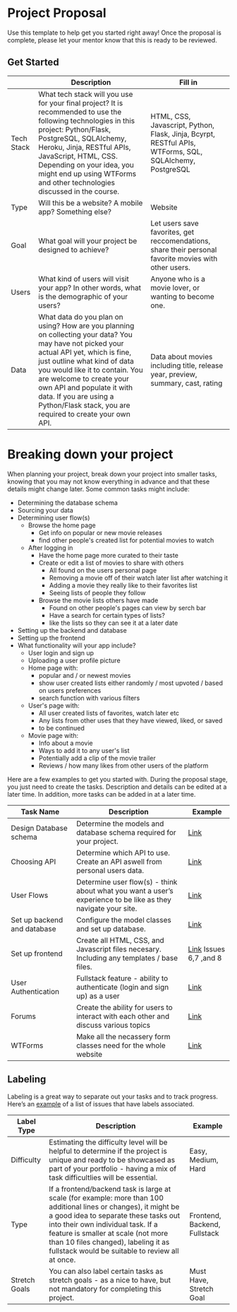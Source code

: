 # Project Proposal

Use this template to help get you started right away! Once the proposal is complete, please let your mentor know that this is ready to be reviewed.

## Get Started

|            | Description                                                                                                                                                                                                                                                                                                                                              | Fill in |
| ---------- | -------------------------------------------------------------------------------------------------------------------------------------------------------------------------------------------------------------------------------------------------------------------------------------------------------------------------------------------------------- | ------- |
| Tech Stack | What tech stack will you use for your final project? It is recommended to use the following technologies in this project: Python/Flask, PostgreSQL, SQLAlchemy, Heroku, Jinja, RESTful APIs, JavaScript, HTML, CSS. Depending on your idea, you might end up using WTForms and other technologies discussed in the course.                               |HTML, CSS, Javascript, Python, Flask, Jinja, Bcyrpt, RESTful APIs, WTForms, SQL, SQLAlchemy, PostgreSQL|
| Type       | Will this be a website? A mobile app? Something else?                                                                                                                                                                                                                                                                                                    |     Website    |
| Goal       | What goal will your project be designed to achieve?                                                                                                                                                                                                                                                                                                      |Let users save favorites, get reccomendations, share their personal favorite movies with other users.|
| Users      | What kind of users will visit your app? In other words, what is the demographic of your users?                                                                                                                                                                                                                                                           |Anyone who is a movie lover, or wanting to become one.|
| Data       | What data do you plan on using? How are you planning on collecting your data? You may have not picked your actual API yet, which is fine, just outline what kind of data you would like it to contain. You are welcome to create your own API and populate it with data. If you are using a Python/Flask stack, you are required to create your own API. |Data about movies including title, release year, preview, summary, cast, rating|

# Breaking down your project

When planning your project, break down your project into smaller tasks, knowing that you may not know everything in advance and that these details might change later. Some common tasks might include:

- Determining the database schema
- Sourcing your data
- Determining user flow(s)
  - Browse the home page
    - Get info on popular or new movie releases
    - find other people's created list for potential movies to watch
  - After logging in
    - Have the home page more curated to their taste
    - Create or edit a list of movies to share with others
      - All found on the users personal page
      - Removing a movie off of their watch later list after watching it
      - Adding a movie they really like to their favorites list
      - Seeing lists of people they follow
    - Browse the movie lists others have made 
      - Found on other people's pages can view by serch bar
      - Have a search for certain types of lists?
      - like the lists so they can see it at a later date
- Setting up the backend and database
- Setting up the frontend
- What functionality will your app include?
  - User login and sign up
  - Uploading a user profile picture
  - Home page with:
    - popular and / or newest movies
    - show user created lists either randomly / most upvoted / based on users preferences
    - search function with various filters
  - User's page with:
    - All user created lists of favorites, watch later etc
    - Any lists from other uses that they have viewed, liked, or saved
    - to be continued
  - Movie page with:
    - Info about a movie
    - Ways to add it to any user's list
    - Potentially add a clip of the movie trailer
    - Reviews / how many likes from other users of the platform

Here are a few examples to get you started with. During the proposal stage, you just need to create the tasks. Description and details can be edited at a later time. In addition, more tasks can be added in at a later time.

| Task Name                   | Description                                                                                                   | Example                                                           |
| --------------------------- | ------------------------------------------------------------------------------------------------------------- | ----------------------------------------------------------------- |
| Design Database schema      | Determine the models and database schema required for your project.                                           | [Link](https://github.com/LukeCallaway/Capstone1/issues/2) |
| Choosing API                | Determine which API to use. Create an API aswell from personal users data.                                    | [Link](https://github.com/LukeCallaway/Capstone1/issues/3) |
| User Flows                  | Determine user flow(s) - think about what you want a user’s experience to be like as they navigate your site. | [Link](https://github.com/LukeCallaway/Capstone1/issues/10) |
| Set up backend and database | Configure the model classes and set up database.                                                              | [Link](https://github.com/LukeCallaway/Capstone1/issues/9) |
| Set up frontend             | Create all HTML, CSS, and Javascript files necesary. Including any templates / base files.                    | [Link](https://github.com/LukeCallaway/Capstone1/issues) Issues 6,7 ,and 8|
| User Authentication         | Fullstack feature - ability to authenticate (login and sign up) as a user                                     | [Link](https://github.com/LukeCallaway/Capstone1/issues/1) |
| Forums                      | Create the ability for users to interact with each other and discuss various topics                           | [Link](https://github.com/LukeCallaway/Capstone1/issues/11)|
| WTForms                     | Make all the necassery form classes need for the whole website                                                | [Link](https://github.com/LukeCallaway/Capstone1/issues/4) |

## Labeling

Labeling is a great way to separate out your tasks and to track progress. Here’s an [example](https://github.com/hatchways/sb-capstone-example/issues) of a list of issues that have labels associated.

| Label Type    | Description                                                                                                                                                                                                                                                                                                                     | Example                      |
| ------------- | ------------------------------------------------------------------------------------------------------------------------------------------------------------------------------------------------------------------------------------------------------------------------------------------------------------------------------- | ---------------------------- |
| Difficulty    | Estimating the difficulty level will be helpful to determine if the project is unique and ready to be showcased as part of your portfolio - having a mix of task difficultlies will be essential.                                                                                                                               | Easy, Medium, Hard           |
| Type          | If a frontend/backend task is large at scale (for example: more than 100 additional lines or changes), it might be a good idea to separate these tasks out into their own individual task. If a feature is smaller at scale (not more than 10 files changed), labeling it as fullstack would be suitable to review all at once. | Frontend, Backend, Fullstack |
| Stretch Goals | You can also label certain tasks as stretch goals - as a nice to have, but not mandatory for completing this project.                                                                                                                                                                                                           | Must Have, Stretch Goal      |

